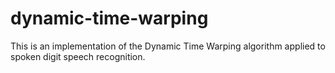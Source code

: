 # dynamic-time-warping
This is an implementation of the Dynamic Time Warping algorithm applied to spoken digit speech recognition.
